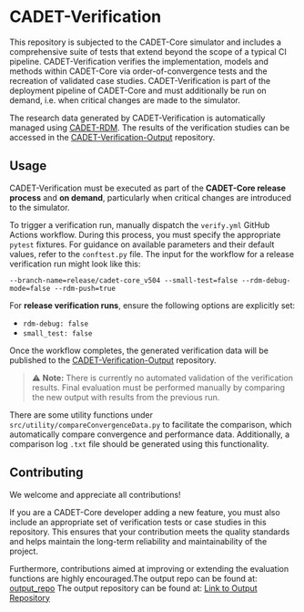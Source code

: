 # CADET-Verification

This repository is subjected to the CADET-Core simulator and includes a comprehensive suite of tests that extend beyond the scope of a typical CI pipeline.
CADET-Verification verifies the implementation, models and methods within CADET-Core via order-of-convergence tests and the recreation of validated case studies.
CADET-Verification is part of the deployment pipeline of CADET-Core and must additionally be run on demand, i.e. when critical changes are made to the simulator.

The research data generated by CADET-Verification is automatically managed using [CADET-RDM](https://jugit.fz-juelich.de/IBG-1/ModSim/cadet/CADET-RDM).
The results of the verification studies can be accessed in the [CADET-Verification-Output](https://github.com/cadet/CADET-Verification-Output) repository.

## Usage

CADET-Verification must be executed as part of the **CADET-Core release process** and **on demand**, particularly when critical changes are introduced to the simulator.

To trigger a verification run, manually dispatch the `verify.yml` GitHub Actions workflow. During this process, you must specify the appropriate `pytest` fixtures.
For guidance on available parameters and their default values, refer to the `conftest.py` file.
The input for the workflow for a release verification run might look like this:

```
--branch-name=release/cadet-core_v504 --small-test=false --rdm-debug-mode=false --rdm-push=true
```

For **release verification runs**, ensure the following options are explicitly set:

* `rdm-debug: false`
* `small_test: false`

Once the workflow completes, the generated verification data will be published to the [CADET-Verification-Output](https://github.com/cadet/CADET-Verification-Output) repository.

> ⚠️ **Note:** There is currently no automated validation of the verification results. Final evaluation must be performed manually by comparing the new output with results from the previous run.

There are some utility functions under `src/utility/compareConvergenceData.py` to facilitate the comparison, which automatically compare convergence and performance data.
Additionally, a comparison log `.txt` file should be generated using this functionality.

## Contributing

We welcome and appreciate all contributions!

If you are a CADET-Core developer adding a new feature, you must also include an appropriate set of verification tests or case studies in this repository.
This ensures that your contribution meets the quality standards and helps maintain the long-term reliability and maintainability of the project.

Furthermore, contributions aimed at improving or extending the evaluation functions are highly encouraged.The output repo can be found at:
[output_repo](https://github.com/cadet/CADET-Verification-Output)
The output repository can be found at:
[Link to Output Repository](https://github.com/cadet/CADET-Verification-Output)
